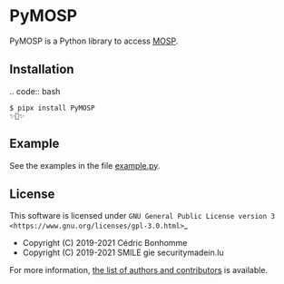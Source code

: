 # PyMOSP

PyMOSP is a Python library to access [MOSP](https://github.com/CASES-LU/MOSP).

## Installation

.. code:: bash

    $ pipx install PyMOSP
    ✨🐍✨

## Example

See the examples in the file [example.py](example.py).


## License

This software is licensed under
`GNU General Public License version 3 <https://www.gnu.org/licenses/gpl-3.0.html>`_

* Copyright (C) 2019-2021 Cédric Bonhomme
* Copyright (C) 2019-2021 SMILE gie securitymadein.lu

For more information, [the list of authors and contributors](AUTHORS.md)
is available.
